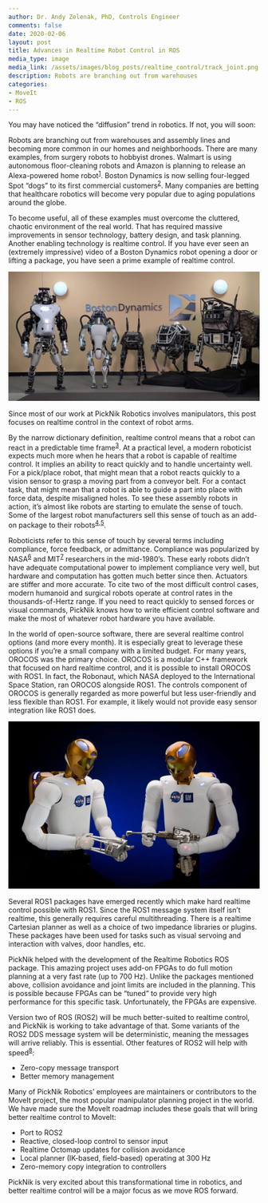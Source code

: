 ```yaml
---
author: Dr. Andy Zelenak, PhD, Controls Engineer
comments: false
date: 2020-02-06
layout: post
title: Advances in Realtime Robot Control in ROS
media_type: image
media_link: /assets/images/blog_posts/realtime_control/track_joint.png
description: Robots are branching out from warehouses
categories:
- MoveIt
- ROS
---
```


[//]: # (Image References)
[boston_dynamics_img]: /assets/images/blog_posts/realtime_control/boston_dynamics.jpeg
[robonaut_img]: /assets/images/blog_posts/realtime_control/robonaut.jpg

You may have noticed the “diffusion” trend in robotics. If not, you will soon:

Robots are branching out from warehouses and assembly lines and becoming more common in our homes and neighborhoods. There are many examples, from surgery robots to hobbyist drones. Walmart is using autonomous floor-cleaning robots and Amazon is planning to release an Alexa-powered home robot<sup><a href="https://techcrunch.com/2019/07/12/amazon-reportedly-ramps-development-on-alexa-powered-home-robot-on-wheels/" target="_blank">1</a></sup>. Boston Dynamics is now selling four-legged Spot “dogs” to its first commercial customers<sup><a href="https://www.bostondynamics.com/spot" target="_blank">2</a></sup>. Many companies are betting that healthcare robotics will become very popular due to aging populations around the globe.

To become useful, all of these examples must overcome the cluttered, chaotic environment of the real world. That has required massive improvements in sensor technology, battery design, and task planning. Another enabling technology is realtime control. If you have ever seen an (extremely impressive) video of a Boston Dynamics robot opening a door or lifting a package, you have seen a prime example of realtime control.

![boston_dynamics_img]

Since most of our work at PickNik Robotics involves manipulators, this post focuses on realtime control in the context of robot arms.

By the narrow dictionary definition, realtime control means that a robot can react in a predictable time frame<sup><a href="https://www.sciencedirect.com/topics/engineering/real-time-control-system" target="_blank">3</a></sup>. At a practical level, a modern roboticist expects much more when he hears that a robot is capable of realtime control. It implies an ability to react quickly and to handle uncertainty well. For a pick/place robot, that might mean that a robot reacts quickly to a vision sensor to grasp a moving part from a conveyor belt. For a contact task, that might mean that a robot is able to guide a part into place with force data, despite misaligned holes. To see these assembly robots in action, it’s almost like robots are starting to emulate the sense of touch. Some of the largest robot manufacturers sell this sense of touch as an add-on package to their robots<sup><a href="https://www.britishplastics.co.uk/machinery/fanuc-extends-range-of-selective-compliance-assembly-robots/" target="_blank">4</a></sup><sup>,</sup><sup><a href="https://www.motoman.com/en-us/applications/assembly#ForceSensing" target="_blank">5</a></sup>.

Roboticists refer to this sense of touch by several terms including compliance, force feedback, or admittance. Compliance was popularized by NASA<sup><a href="https://ntrs.nasa.gov/search.jsp?R=19870058523" target="_blank">6</a></sup> and MIT<sup><a href="https://ieeexplore.ieee.org/abstract/document/1087854" target="_blank">7</a></sup> researchers in the mid-1980’s. These early robots didn’t have adequate computational power to implement compliance very well, but hardware and computation has gotten much better since then. Actuators are stiffer and more accurate. To cite two of the most difficult control cases, modern humanoid and surgical robots operate at control rates in the thousands-of-Hertz range. If you need to react quickly to sensed forces or visual commands, PickNik knows how to write efficient control software and make the most of whatever robot hardware you have available.

In the world of open-source software, there are several realtime control options (and more every month). It is especially great to leverage these options if you’re a small company with a limited budget. For many years, OROCOS was the primary choice. OROCOS is a modular C++ framework that focused on hard realtime control, and it is possible to install OROCOS with ROS1. In fact, the Robonaut, which NASA deployed to the International Space Station, ran OROCOS alongside ROS1. The controls component of OROCOS is generally regarded as more powerful but less user-friendly and less flexible than ROS1. For example, it likely would not provide easy sensor integration like ROS1 does.

![robonaut_img]

Several ROS1 packages have emerged recently which make hard realtime control possible with ROS1. Since the ROS1 message system itself isn’t realtime, this generally requires careful multithreading. There is a realtime Cartesian planner as well as a choice of two impedance libraries or plugins. These packages have been used for tasks such as visual servoing and interaction with valves, door handles, etc.

PickNik helped with the development of the Realtime Robotics ROS package. This amazing project uses add-on FPGAs to do full motion planning at a very fast rate (up to 700 Hz). Unlike the packages mentioned above, collision avoidance and joint limits are included in the planning. This is possible because FPGAs can be “tuned” to provide very high performance for this specific task. Unfortunately, the FPGAs are expensive.

Version two of ROS (ROS2) will be much better-suited to realtime control, and PickNik is working to take advantage of that. Some variants of the ROS2 DDS message system will be deterministic, meaning the messages will arrive reliably. This is essential. Other features of ROS2 will help with speed<sup><a href="https://design.ros2.org/articles/realtime_background.html" target="_blank">8</a></sup>:

- Zero-copy message transport
- Better memory management

Many of PickNik Robotics’ employees are maintainers or contributors to the MoveIt project, the most popular manipulator planning project in the world. We have made sure the MoveIt roadmap includes these goals that will bring better realtime control to MoveIt:

- Port to ROS2
- Reactive, closed-loop control to sensor input
- Realtime Octomap updates for collision avoidance
- Local planner (IK-based, field-based) operating at 300 Hz
- Zero-memory copy integration to controllers

PickNik is very excited about this transformational time in robotics, and better realtime control will be a major focus as we move ROS forward.
